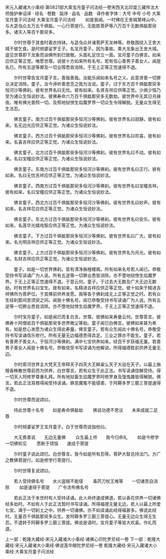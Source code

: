 宋元入藏诸大小乘经·第0821部大乘宝月童子问法经一卷宋西天北印度三藏传法大师施护奉诏译
· 经名 · 卷数 · 跋序
· 品名 · 品数 · 译作者字体：大号 中号 小号
大乘宝月童子问法经
大乘宝月童子问法经
　　如是我闻。一时佛在王舍城鹫峰山中。与大苾刍众五万五千俱胝。一心行菩提行。无能胜菩萨等八万百千无数俱胝那臾多。诸天人等百千那臾多。

　　尔时世尊于其食时着衣持钵。与苾刍众并诸菩萨天龙神等。恭敬围绕入王舍大城于彼乞食。是时频婆娑罗王子。名宝月童子。因为事故。乘大龙象出王舍大城。遥见世尊即下龙象而诣佛所到已致敬。头面礼足住立一面。宝月童子白佛言。如来应供正等正觉。唯愿世尊。说彼十方如来所有名号。若有信心善男子善女人。闻是名已。所有五逆等罪及一切业障悉皆消除。于无上正等正觉速得不退。

　　尔时世尊告宝月童子言。善哉善哉。汝能乐闻如来名号之义。此意贤善一切罪业决定消除。童子。汝今谛听善思念之我为汝说。童子。过于东方百千俱胝那臾多恒河沙等佛刹。彼有世界名曰无忧。彼有如来。名贤吉祥应供等正觉。少病少恼乃至为诸众生恒说妙法。彼佛寿命六万百千俱胝那臾多无数劫。彼世界中无其日月昼夜。唯有佛光普照一切。及照地狱傍生焰魔罗界一切众生令得解脱。无量众生得无生法忍。

　　佛言童子。南方过百千俱胝那臾多恒河沙等佛刹。彼有世界名曰寂静。彼有如来。名无边光应供正等正觉。为诸众生恒说妙法。

　　佛言童子。西方过百千俱胝那臾多恒河沙等佛刹。彼有世界名曰欢喜。彼有如来。名喜吉祥应供正等正觉。为诸众生恒说妙法。

　　佛言童子。北方过百千俱胝那臾多恒河沙等佛刹。彼有世界名曰不动。彼有如来。名曰宝幢应供正等正觉。为诸众生恒说妙法。

　　佛言童子。东南方过百千俱胝那臾多恒河沙等佛刹。彼有世界名曰正行。彼有如来。名曰无忧吉祥应供正等正觉。为诸众生恒说妙法。

　　佛言童子。西南方过百千俱胝那臾多恒河沙等佛刹。彼有世界名曰宝幢吉祥。彼有如来。名曰宝幢应供正等正觉。为诸众生恒说妙法。

　　佛言童子。西北方过百千俱胝那臾多恒河沙等佛刹。彼有世界名曰妙声。彼有如来。名吉祥花应供正等正觉。为诸众生恒说妙法。

　　佛言童子。东北方过百千俱胝那臾多恒河沙等佛刹。彼有世界名曰安乐。彼有如来。名莲华光嬉戏智应供正等正觉。为诸众生恒说妙法。

　　佛言童子。下方过百千俱胝那臾多恒河沙等佛刹。彼有世界名曰广大。彼有如来。名光明吉祥应供正等正觉。为诸众生恒说妙法。

　　佛言童子。上方过百千俱胝那臾多恒河沙等佛刹。彼有世界名为月光。彼有如来。名财吉祥应供正等正觉。为诸众生恒说妙法。

　　童子。如是一切世界佛刹。皆有清净旃檀楼阁。所有如来名号若人闻已。恭敬受持书写读诵广为人说。所有五逆等一切罪业悉皆消除。亦不堕地狱傍生焰魔罗界。于无上正等正觉速得不退。于意云何。童子。于过去大无数及广大无边无数劫。时有世界名曰宝生。彼有如来。名精进吉祥应供正等正觉。彼十如来于精进吉祥佛所为菩萨位。于其佛前供养发愿。我等各于佛刹成无上正等正觉之时。若有众生经刹那间至须臾之间。闻我十佛名号。闻已恭敬受持书写读诵广为人说。所有五逆等一切罪业悉皆消除。亦不堕地狱傍生焰魔罗界。于无上正等正觉速得不退。

　　尔时宝月童子。如是闻已而复白言。世尊。彼佛如来寿量云何。世尊答言。彼佛寿十阿僧祇百千俱胝那臾多世界微尘等劫。童子闻已白佛言。彼佛如来甚为希有。如是悲心发愿为诸众生得此寿量。佛言童子。若有众生闻此十佛名号。恭敬受持书写读诵信乐修行。所有无量无边福德悉得具足。三业之罪亦不能生。童子。若有善男子善女人。于恒河沙等佛刹。满中七宝供养如来。经百千岁获福无量。若善男子善女人闻是十佛名号。恭敬信受书写读诵为他解说。所得福德胜前供养无量无边。

　　尔时索河世界主大梵天王帝释天子四天大王稣枲么天子大自在天子。以最上旃檀香粖散世尊前而为供养。白世尊言。若有众生于此正法。书写读诵信解受持。得一切天人阿修罗尊重礼拜。所有地狱畜生焰魔罗界阿修罗身及饿鬼趣皆得解脱。佛言。若此正法耳根得闻受持读诵。罪恶魔冤不能侵害。于阿耨多罗三藐三菩提速得不退。

　　尔时世尊而说颂曰。

　　持此世尊十名号　　如是寿命俱胝劫
　　佛说功德不思议　　未来成就二足尊

　　尔时频婆娑罗王宝月童子。白于世尊而说伽他曰。

　　大无畏善说　　无边无量佛
　　众生最上师　　我今归命礼
　　如是今修学　　一切佛知见
　　愿断于烦恼　　速成于菩提

　　尔时童子说此颂已。白世尊言。我今如是所有忍辱。菩萨大智总持法门。方广之教佛菩提行。如是修学行菩提行。

　　尔时世尊复说颂曰。

　　若人受持佛名号　　水火盗贼不能侵
　　毒药刀杖王难等　　一切诸苦自消除
　　如是速得于菩提　　广令流布佛名号

　　若此正法于末世时有人受持读诵。此人命终速成佛道。若以香花供养一切诸佛经多劫时。不如有人于此正法暂时书写读诵。所得福德无量无边。若人以最上所爱七宝。满于一切刹土之中。供养一切诸佛。亦不如读诵此经得福甚多。佛说此经时。无量百千俱胝那臾多众生。发阿耨多罗三藐三菩提心。无量无边众生得无生忍。不退转于阿耨多罗三藐三菩提。佛说是语时。宝月童子等皆大欢喜。作礼而退。

上一部：乾隆大藏经·宋元入藏诸大小乘经·诸佛心印陀罗尼经一卷
下一部：乾隆大藏经·宋元入藏诸大小乘经·佛说莲华眼陀罗尼经一卷
乾隆大藏经·宋元入藏诸大小乘经·大乘宝月童子问法经